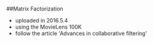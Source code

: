 ##Matrix Factorization
* uploaded in 2016.5.4
* using the MovieLens 100K
* follow the article 'Advances in collaborative filtering'
